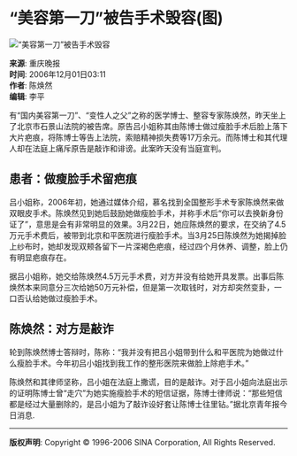 # “美容第一刀”被告手术毁容(图)

![“美容第一刀”被告手术毁容](http://image2.sina.com.cn/dy/c/2006-12-01/6a8214debd2488957e6400f37115af5d.gif)

**来源**: 重庆晚报  
**时间**: 2006年12月01日03:11  
**作者**: 陈焕然  
**编辑**: 李平  

有“国内美容第一刀”、“变性人之父”之称的医学博士、整容专家陈焕然，昨天坐上了北京市石景山法院的被告席。原告吕小姐称其由陈博士做过瘦脸手术后脸上落下大片疤痕，将陈博士等告上法院，索赔精神损失费等17万余元。而陈博士和其代理人却在法庭上痛斥原告是敲诈和诽谤。此案昨天没有当庭宣判。

## 患者：做瘦脸手术留疤痕

吕小姐称，2006年初，她通过媒体介绍，慕名找到全国整形手术专家陈焕然来做双眼皮手术。陈焕然见到她后鼓励她做瘦脸手术，并称手术后“你可以去换新身份证了”，意思是会有非常明显的效果。3月22日，她应陈焕然的要求，在交纳了4.5万元手术费后，被带到北京和平医院进行瘦脸手术。当3月25日陈焕然为她揭掉脸上纱布时，她却发现双颊各留下一片深褐色疤痕，经过四个月休养、调整，脸上仍有明显疤痕存在。

据吕小姐称，她交给陈焕然4.5万元手术费，对方并没有给她开具发票。出事后陈焕然本来同意分三次给她50万元补偿，但是第一次取钱时，对方却突然变卦，一口否认给她做过瘦脸手术。

## 陈焕然：对方是敲诈

轮到陈焕然博士答辩时，陈称：“我并没有把吕小姐带到什么和平医院为她做过什么瘦脸手术。今年初吕小姐找到我工作的整形医院来做脸上除疤手术。”

陈焕然和其律师坚称，吕小姐在法庭上撒谎，目的是敲诈。对于吕小姐向法庭出示的证明陈博士曾“走穴”为她实施瘦脸手术的短信证据，陈博士律师说：“那些短信都是经过大量删除的，是吕小姐为了敲诈设好套让陈博士往里钻。”据北京青年报今日消息.

---

**版权声明**: Copyright © 1996-2006 SINA Corporation, All Rights Reserved.
<!-- tcd_original_link https://news.sina.com.cn/c/2006-12-01/031110652523s.shtml -->
